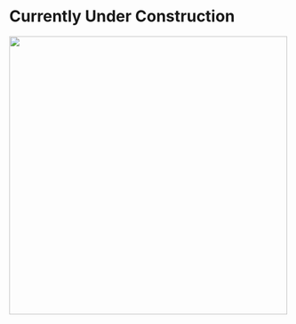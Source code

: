 # Currently Under Construction
<img src="https://media.giphy.com/media/vFKqnCdLPNOKc/giphy.gif" width="500" height="500" />
